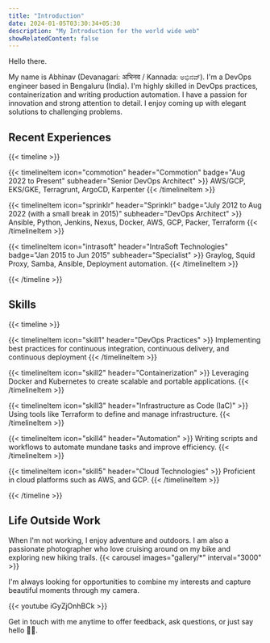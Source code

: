 ```yaml
---
title: "Introduction"
date: 2024-01-05T03:30:34+05:30
description: "My Introduction for the world wide web"
showRelatedContent: false
---
```

Hello there. 

My name is Abhinav (Devanagari: अभिनव / Kannada: ಅಭಿನವ್). I'm a DevOps engineer based in Bengaluru (India). I'm highly skilled in DevOps practices, containerization and writing production automation. I have a passion for innovation and strong attention to detail. I enjoy coming up with elegant solutions to challenging problems.

## Recent Experiences
{{< timeline >}}

{{< timelineItem icon="commotion" header="Commotion" badge="Aug 2022 to Present" subheader="Senior DevOps Architect" >}}
AWS/GCP, EKS/GKE, Terragrunt, ArgoCD, Karpenter
{{< /timelineItem >}}

{{< timelineItem icon="sprinklr" header="Sprinklr" badge="July 2012 to Aug 2022 (with a small break in 2015)" subheader="DevOps Architect" >}}
Ansible, Python, Jenkins, Nexus, Docker, AWS, GCP, Packer, Terraform
{{< /timelineItem >}}

{{< timelineItem icon="intrasoft" header="IntraSoft Technologies" badge="Jan 2015 to Jun 2015" subheader="Specialist" >}}
Graylog, Squid Proxy, Samba, Ansible, Deployment automation.
{{< /timelineItem >}}

{{< /timeline >}}

## Skills
{{< timeline >}}

{{< timelineItem icon="skill1" header="DevOps Practices" >}}
Implementing best practices for continuous integration, continuous delivery, and continuous deployment
{{< /timelineItem >}}

{{< timelineItem icon="skill2" header="Containerization" >}}
Leveraging Docker and Kubernetes to create scalable and portable applications.
{{< /timelineItem >}}

{{< timelineItem icon="skill3" header="Infrastructure as Code (IaC)" >}}
Using tools like Terraform to define and manage infrastructure.
{{< /timelineItem >}}

{{< timelineItem icon="skill4" header="Automation" >}}
Writing scripts and workflows to automate mundane tasks and improve efficiency.
{{< /timelineItem >}}

{{< timelineItem icon="skill5" header="Cloud Technologies" >}}
Proficient in cloud platforms such as AWS, and GCP.
{{< /timelineItem >}}

{{< /timeline >}}

## Life Outside Work
When I'm not working, I enjoy adventure and outdoors. I am also a passionate photographer who love cruising around on my bike and exploring new hiking trails.
{{< carousel images="gallery/*" interval="3000" >}}

I'm always looking for opportunities to combine my interests and capture beautiful moments through my camera.

{{< youtube iGyZjOnhBCk >}}

Get in touch with me anytime to offer feedback, ask questions, or just say hello 👋🏻.


